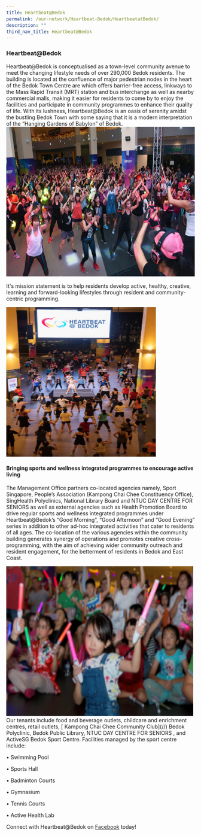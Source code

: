 ```yaml
---
title: Heartbeat@Bedok
permalink: /our-network/Heartbeat-Bedok/HeartbeatatBedok/
description: ""
third_nav_title: Heartbeat@Bedok
---
```

### Heartbeat@Bedok

Heartbeat@Bedok is conceptualised as a town-level community avenue to meet the changing lifestyle needs of over 290,000 Bedok residents. The building is located at the confluence of major pedestrian nodes in the heart of the Bedok Town Centre are which offers barrier-free access, linkways to the Mass Rapid Transit (MRT) station and bus interchange as well as nearby commercial malls, making it easier for residents to come by to enjoy the facilities and participate in community programmes to enhance their quality of life. With its lushness, Heartbeat@Bedok is an oasis of serenity amidst the bustling Bedok Town with some saying that it is a modern interpretation of the “Hanging Gardens of Babylon” of Bedok.
<img style="height:400px;width:600px"  src="/images/Our%20Network/HeartBeat%20Bedok/HBB1.png">

It's mission statement is to help residents develop active, healthy, creative, learning and forward-looking lifestyles through resident and community-centric programming.

<img style="height:400px;width:400px"  src="/images/Our%20Network/HeartBeat%20Bedok/HBB2.png">

#### Bringing sports and wellness integrated programmes to encourage active living

The Management Office partners co-located agencies namely, Sport Singapore, People’s Association (Kampong Chai Chee Constituency Office), SingHealth Polyclinics, National Library Board and NTUC DAY CENTRE FOR SENIORS as well as external agencies such as Health Promotion Board to drive regular sports and wellness integrated programmes under Heartbeat@Bedok’s “Good Morning”, “Good Afternoon” and “Good Evening” series in addition to other ad-hoc integrated activities that cater to residents of all ages. The co-location of the various agencies within the community building generates synergy of operations and promotes creative cross-programming, with the aim of achieving wider community outreach and resident engagement, for the betterment of residents in Bedok and East Coast.

<img style="height:400px;width:500px"  src="/images/Our%20Network/HeartBeat%20Bedok/HBB3.png">
Our tenants include food and beverage outlets, childcare and enrichment centres, retail outlets, [ Kampong Chai Chee Community Club](//) Bedok Polyclinic, Bedok Public Library, NTUC DAY CENTRE FOR SENIORS , and ActiveSG Bedok Sport Centre. Facilities managed by the sport centre include:

• Swimming Pool

• Sports Hall

• Badminton Courts

• Gymnasium

• Tennis Courts

• Active Health Lab

Connect with Heartbeat@Bedok on [Facebook](https://www.facebook.com/heartbeatbedok) today!
